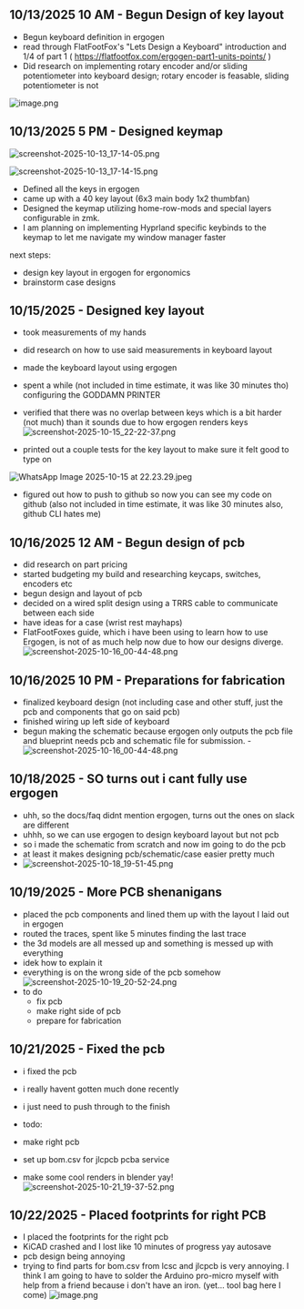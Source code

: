 <!--
  ===================    !!READ THIS NOTICE!!   ====================
  DO NOT edit this file manually. Your changes WILL BE OVERWRITTEN!
  This journal is auto generated and updated by Hack Club Blueprint.
  To edit this file, please edit your journal entries on Blueprint.
  ==================================================================
-->

## 10/13/2025 10 AM - Begun Design of key layout  

* Begun keyboard definition in ergogen
* read through FlatFootFox's "Lets Design a Keyboard" introduction and 1/4 of part 1 ( https://flatfootfox.com/ergogen-part1-units-points/ )
* Did research on implementing rotary encoder and/or sliding potentiometer into keyboard design; rotary encoder is feasable, sliding potentiometer is not

![image.png](https://blueprint.hackclub.com/user-attachments/blobs/proxy/eyJfcmFpbHMiOnsiZGF0YSI6MjAwOCwicHVyIjoiYmxvYl9pZCJ9fQ==--83335d7114034307b246cf80a7b023bae87d250e/image.png)


  

## 10/13/2025 5 PM - Designed keymap  

![screenshot-2025-10-13_17-14-05.png](https://blueprint.hackclub.com/user-attachments/blobs/proxy/eyJfcmFpbHMiOnsiZGF0YSI6MjA5MCwicHVyIjoiYmxvYl9pZCJ9fQ==--bed6141c09250462fd8492478a146ce25935f0d6/screenshot-2025-10-13_17-14-05.png)

![screenshot-2025-10-13_17-14-15.png](https://blueprint.hackclub.com/user-attachments/blobs/proxy/eyJfcmFpbHMiOnsiZGF0YSI6MjA4OSwicHVyIjoiYmxvYl9pZCJ9fQ==--891729e9718011ef7731589a1e582279ca28ea65/screenshot-2025-10-13_17-14-15.png)


- Defined all the keys in ergogen
- came up with a 40 key layout (6x3 main body 1x2 thumbfan)
- Designed the keymap utilizing home-row-mods and special layers configurable in zmk. 
- I am planning on implementing Hyprland specific keybinds to the keymap to let me navigate my window manager faster

next steps:
- design key layout in ergogen for ergonomics
- brainstorm case designs  

## 10/15/2025 - Designed key layout  

- took measurements of my hands
- did research on how to use said measurements in keyboard layout
- made the keyboard layout using ergogen
- spent a while (not included in time estimate, it was like 30 minutes tho) configuring the GODDAMN PRINTER
- verified that there was no overlap between keys which is a bit harder (not much) than it sounds due to how ergogen renders keys
 ![screenshot-2025-10-15_22-22-37.png](https://blueprint.hackclub.com/user-attachments/blobs/proxy/eyJfcmFpbHMiOnsiZGF0YSI6MjQyNCwicHVyIjoiYmxvYl9pZCJ9fQ==--353f5dda3f5b73b9129297224faab4ccd46816e6/screenshot-2025-10-15_22-22-37.png)

- printed out a couple tests for the key layout to make sure it felt good to type on

![WhatsApp Image 2025-10-15 at 22.23.29.jpeg](https://blueprint.hackclub.com/user-attachments/blobs/proxy/eyJfcmFpbHMiOnsiZGF0YSI6MjQyNSwicHVyIjoiYmxvYl9pZCJ9fQ==--46c00efe962477f908f3284b8cf7eaf72cdb423c/WhatsApp%20Image%202025-10-15%20at%2022.23.29.jpeg)

- figured out how to push to github so now you can see my code on github (also not included in time estimate, it was like 30 minutes also, github CLI hates me)
  

## 10/16/2025 12 AM - Begun design of pcb  

- did research on part pricing
- started budgeting my build and researching keycaps, switches, encoders etc
- begun design and layout of pcb
- decided on a wired split design using a TRRS cable to communicate between each side
- have ideas for a case (wrist rest mayhaps)
- FlatFootFoxes guide, which i have been using to learn how to use Ergogen, is not of as much help now due to how our designs diverge.
![screenshot-2025-10-16_00-44-48.png](https://blueprint.hackclub.com/user-attachments/blobs/proxy/eyJfcmFpbHMiOnsiZGF0YSI6MjQ0NiwicHVyIjoiYmxvYl9pZCJ9fQ==--377edffc541aef2e55247ffa9bd05e02d46af414/screenshot-2025-10-16_00-44-48.png)  

## 10/16/2025 10 PM - Preparations for fabrication  

- finalized keyboard design (not including case and other stuff, just the pcb and components that go on said pcb)
- finished wiring up left side of keyboard
- begun making the schematic because ergogen only outputs the pcb file and blueprint needs pcb and schematic file for submission.
-![screenshot-2025-10-16_00-44-48.png](https://blueprint.hackclub.com/user-attachments/blobs/proxy/eyJfcmFpbHMiOnsiZGF0YSI6MjU2NSwicHVyIjoiYmxvYl9pZCJ9fQ==--94046041772930367e67b54a6c78519b14f241bf/screenshot-2025-10-16_00-44-48.png)
  

## 10/18/2025 - SO turns out i cant fully use ergogen  

- uhh, so the docs/faq didnt mention ergogen, turns out the ones on slack are different
- uhhh, so we can use ergogen to design keyboard layout but not pcb
- so i made the schematic from scratch and now im going to do the pcb
- at least it makes designing pcb/schematic/case easier pretty much
- ![screenshot-2025-10-18_19-51-45.png](https://blueprint.hackclub.com/user-attachments/blobs/proxy/eyJfcmFpbHMiOnsiZGF0YSI6MzEzMSwicHVyIjoiYmxvYl9pZCJ9fQ==--271eea7ffceae89c4c52678d304087f8c73f4c24/screenshot-2025-10-18_19-51-45.png)
  

## 10/19/2025 - More PCB shenanigans  

- placed the pcb components and lined them up with the layout I laid out in ergogen
- routed the traces, spent like 5 minutes finding the last trace
- the 3d models are all messed up and something is messed up with everything
- idek how to explain it
- everything is on the wrong side of the pcb somehow
 ![screenshot-2025-10-19_20-52-24.png](https://blueprint.hackclub.com/user-attachments/blobs/proxy/eyJfcmFpbHMiOnsiZGF0YSI6MzU5MiwicHVyIjoiYmxvYl9pZCJ9fQ==--6413d78d01e5c00c58edb6d8d305b6bd59c64ec8/screenshot-2025-10-19_20-52-24.png)
- to do 
	- fix pcb
	- make right side of pcb
	- prepare for fabrication  

## 10/21/2025 - Fixed the pcb  

- i fixed the pcb
- i really havent gotten much done recently
- i just need to push through to the finish


- todo:
- make right pcb
- set up bom.csv for jlcpcb pcba service
- make some cool renders in blender yay!
![screenshot-2025-10-21_19-37-52.png](https://blueprint.hackclub.com/user-attachments/blobs/proxy/eyJfcmFpbHMiOnsiZGF0YSI6NDIyMCwicHVyIjoiYmxvYl9pZCJ9fQ==--b3588031b08a3de962f5f42fdbdfa8ff309b10cc/screenshot-2025-10-21_19-37-52.png)

  

## 10/22/2025 - Placed footprints for right PCB  

- I placed the footprints for the right pcb
- KiCAD crashed and I lost like 10 minutes of progress 
yay autosave
- pcb design being annoying
- trying to find parts for bom.csv from lcsc and jlcpcb is very annoying. I think I am going to have to solder the Arduino  pro-micro myself with help from a friend because i don't have an iron. (yet... tool bag here I come)
![image.png](https://blueprint.hackclub.com/user-attachments/blobs/proxy/eyJfcmFpbHMiOnsiZGF0YSI6NDU3OCwicHVyIjoiYmxvYl9pZCJ9fQ==--8f7fa795c5621493d8ab40b9d51fd1546953d533/image.png)
  

